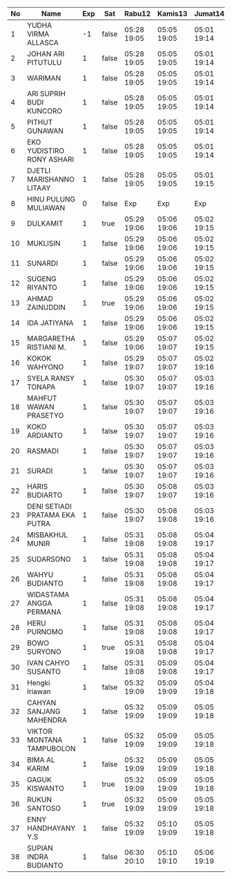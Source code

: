 | No | Name | Exp | Sat | Rabu12 | Kamis13 | Jumat14 | Sabtu15 | Senin17 | Selasa18 | Rabu19 | Kamis20 | Jumat21 | Sabtu22 | Senin24 | Selasa25 | Rabu26 | Kamis27 | Jumat28 | Sabtu29 | Senin31 |
|-----|-----|-----|-----|-----|-----|-----|-----|-----|-----|-----|-----|-----|-----|-----|-----|-----|-----|-----|-----|-----|
| 1 | YUDHA VIRMA ALLASCA | -1 | false | 05:28 19:05 | 05:05 19:05 | 05:01 19:14 | -- | 05:23 19:09 | 05:23 19:21 | 05:21 19:25 | 05:05 19:22 | 05:13 19:28 | -- | 05:18 19:10 | 05:05 19:20 | 05:23 19:10 | 05:19 19:18 | 05:05 19:24 | -- | 05:26 - |
| 2 | JOHAN ARI PITUTULU | 1 | false | 05:28 19:05 | 05:05 19:05 | 05:01 19:14 | -- | 05:23 19:09 | 05:23 19:21 | 05:21 19:25 | 05:05 19:22 | 05:13 19:28 | -- | 05:18 19:10 | 05:05 19:20 | 05:23 19:10 | 05:19 19:18 | 05:05 19:24 | -- | 05:26 - |
| 3 | WARIMAN | 1 | false | 05:28 19:05 | 05:05 19:05 | 05:01 19:14 | -- | 05:23 19:09 | 05:23 19:21 | 05:21 19:25 | 05:05 19:22 | 05:13 19:28 | -- | 05:18 19:10 | 05:05 19:20 | 05:23 19:10 | 05:19 19:18 | 05:05 19:24 | -- | 05:26 - |
| 4 | ARI SUPRIH BUDI KUNCORO | 1 | false | 05:28 19:05 | 05:05 19:05 | 05:01 19:14 | -- | 05:23 19:09 | 05:23 19:21 | 05:21 19:25 | 05:05 19:22 | 05:13 19:28 | -- | 05:18 19:10 | 05:05 19:20 | 05:23 19:10 | 05:19 19:18 | 05:05 19:24 | -- | 05:26 - |
| 5 | PITHUT GUNAWAN | 1 | false | 05:28 19:05 | 05:05 19:05 | 05:01 19:14 | -- | 05:23 19:09 | 05:23 19:21 | 05:21 19:25 | 05:05 19:22 | 05:13 19:28 | -- | 05:18 19:10 | 05:05 19:20 | 05:23 19:10 | 05:19 19:18 | 05:05 19:24 | -- | 05:26 - |
| 6 | EKO YUDISTIRO RONY ASHARI | 1 | false | 05:28 19:05 | 05:05 19:05 | 05:01 19:14 | -- | 05:23 19:09 | 05:23 19:21 | 05:21 19:25 | 05:05 19:22 | 05:13 19:28 | -- | 05:18 19:10 | 05:05 19:20 | 05:23 19:10 | 05:19 19:18 | 05:05 19:24 | -- | 05:26 - |
| 7 | DJETLI MARISHANNO LITAAY | 1 | false | 05:28 19:05 | 05:05 19:05 | 05:01 19:15 | -- | 05:23 19:09 | 05:23 19:21 | 05:21 19:25 | 05:05 19:23 | 05:13 19:28 | -- | 05:18 19:11 | 05:06 19:20 | 05:24 19:10 | 05:19 19:19 | 05:05 19:24 | -- | 05:26 - |
| 8 | HINU PULUNG MULIAWAN | 0 | false | Exp | Exp | Exp | Exp | Exp | Exp | Exp | Exp | Exp | Exp | Exp | Exp | Exp | Exp | Exp | Exp | Exp |
| 9 | DULKAMIT | 1 | true | 05:29 19:06 | 05:06 19:06 | 05:02 19:15 | 05:07 19:27 | 05:24 19:10 | 05:24 19:22 | 05:22 19:26 | 05:06 19:23 | 05:14 19:29 | 05:09 19:06 | 05:19 19:11 | 05:06 19:21 | 05:24 19:11 | 05:20 19:19 | 05:06 19:25 | 05:24 19:21 | 05:27 - |
| 10 | MUKLISIN | 1 | false | 05:29 19:06 | 05:06 19:06 | 05:02 19:15 | -- | 05:24 19:10 | 05:24 19:22 | 05:22 19:26 | 05:06 19:23 | 05:14 19:29 | -- | 05:19 19:11 | 05:06 19:21 | 05:24 19:11 | 05:20 19:19 | 05:06 19:25 | -- | 05:27 - |
| 11 | SUNARDI | 1 | false | 05:29 19:06 | 05:06 19:06 | 05:02 19:15 | -- | 05:24 19:10 | 05:24 19:22 | 05:22 19:26 | 05:06 19:23 | 05:14 19:29 | -- | 05:19 19:11 | 05:06 19:21 | 05:24 19:11 | 05:20 19:19 | 05:06 19:25 | -- | 05:27 - |
| 12 | SUGENG RIYANTO | 1 | false | 05:29 19:06 | 05:06 19:06 | 05:02 19:15 | -- | 05:24 19:10 | 05:24 19:22 | 05:22 19:26 | 05:06 19:23 | 05:14 19:29 | -- | 05:19 19:11 | 05:06 19:21 | 05:24 19:11 | 05:20 19:19 | 05:06 19:25 | -- | 05:27 - |
| 13 | AHMAD ZAINUDDIN | 1 | true | 05:29 19:06 | 05:06 19:06 | 05:02 19:15 | 05:07 19:27 | 05:24 19:10 | 05:24 19:22 | 05:22 19:26 | 05:06 19:23 | 05:14 19:29 | 05:09 19:06 | 05:19 19:11 | 05:06 19:21 | 05:24 19:11 | 05:20 19:19 | 05:06 19:25 | 05:24 19:21 | 05:27 - |
| 14 | IDA JATIYANA | 1 | false | 05:29 19:06 | 05:06 19:06 | 05:02 19:15 | -- | 05:24 19:10 | 05:24 19:22 | 05:22 19:26 | 05:06 19:23 | 05:14 19:29 | -- | 05:19 19:11 | 05:06 19:21 | 05:24 19:11 | 05:20 19:20 | 05:06 19:25 | -- | 05:27 - |
| 15 | MARGARETHA RISTIANI M. | 1 | false | 05:29 19:06 | 05:07 19:07 | 05:02 19:15 | -- | 05:24 19:10 | 05:24 19:22 | 05:22 19:26 | 05:06 19:24 | 05:14 19:29 | -- | 05:19 19:12 | 05:06 19:21 | 05:24 19:11 | 05:20 19:20 | 05:07 19:25 | -- | 05:27 - |
| 16 | KOKOK WAHYONO | 1 | false | 05:29 19:07 | 05:07 19:07 | 05:02 19:16 | -- | 05:25 19:10 | 05:24 19:22 | 05:22 19:26 | 05:07 19:24 | 05:14 19:29 | -- | 05:19 19:12 | 05:07 19:22 | 05:25 19:11 | 05:20 19:20 | 05:07 19:25 | -- | 05:27 - |
| 17 | SYELA RANSY TONAPA | 1 | false | 05:30 19:07 | 05:07 19:07 | 05:03 19:16 | -- | 05:25 19:11 | 05:25 19:23 | 05:23 19:27 | 05:07 19:24 | 05:15 19:30 | -- | 05:20 19:12 | 05:07 19:22 | 05:25 19:12 | 05:21 19:20 | 05:07 19:26 | -- | 05:28 - |
| 18 | MAHFUT WAWAN PRASETYO | 1 | false | 05:30 19:07 | 05:07 19:07 | 05:03 19:16 | -- | 05:25 19:11 | 05:25 19:23 | 05:23 19:27 | 05:07 19:24 | 05:15 19:30 | -- | 05:20 19:12 | 05:07 19:22 | 05:25 19:12 | 05:21 19:20 | 05:07 19:26 | -- | 05:28 - |
| 19 | KOKO ARDIANTO | 1 | false | 05:30 19:07 | 05:07 19:07 | 05:03 19:16 | -- | 05:25 19:11 | 05:25 19:23 | 05:23 19:27 | 05:07 19:24 | 05:15 19:30 | -- | 05:20 19:12 | 05:07 19:22 | 05:25 19:12 | 05:21 19:20 | 05:07 19:26 | -- | 05:28 - |
| 20 | RASMADI | 1 | false | 05:30 19:07 | 05:07 19:07 | 05:03 19:16 | -- | 05:25 19:11 | 05:25 19:23 | 05:23 19:27 | 05:07 19:24 | 05:15 19:30 | -- | 05:20 19:12 | 05:07 19:22 | 05:25 19:12 | 05:21 19:20 | 05:07 19:26 | -- | 05:28 - |
| 21 | SURADI | 1 | false | 05:30 19:07 | 05:07 19:07 | 05:03 19:16 | -- | 05:25 19:11 | 05:25 19:23 | 05:23 19:27 | 05:07 19:24 | 05:15 19:30 | -- | 05:20 19:12 | 05:07 19:22 | 05:25 19:12 | 05:21 19:21 | 05:07 19:26 | -- | 05:28 - |
| 22 | HARIS BUDIARTO | 1 | false | 05:30 19:07 | 05:08 19:07 | 05:03 19:16 | -- | 05:25 19:11 | 05:25 19:23 | 05:23 19:27 | 05:07 19:24 | 05:15 19:30 | -- | 05:20 19:13 | 05:07 19:22 | 05:25 19:12 | 05:21 19:21 | 05:08 19:26 | -- | 05:28 - |
| 23 | DENI SETIADI PRATAMA EKA PUTRA | 1 | false | 05:30 19:07 | 05:08 19:08 | 05:03 19:16 | -- | 05:25 19:11 | 05:25 19:23 | 05:23 19:28 | 05:07 19:25 | 05:15 19:30 | -- | 05:20 19:13 | 05:07 19:22 | 05:26 19:12 | 05:21 19:21 | 05:08 19:26 | -- | 05:28 - |
| 24 | MISBAKHUL MUNIR | 1 | false | 05:31 19:08 | 05:08 19:08 | 05:04 19:17 | -- | 05:26 19:12 | 05:26 19:24 | 05:24 19:28 | 05:08 19:25 | 05:16 19:31 | -- | 05:21 19:13 | 05:08 19:23 | 05:26 19:13 | 05:22 19:21 | 05:08 19:27 | -- | 05:29 - |
| 25 | SUDARSONO | 1 | false | 05:31 19:08 | 05:08 19:08 | 05:04 19:17 | -- | 05:26 19:12 | 05:26 19:24 | 05:24 19:28 | 05:08 19:25 | 05:16 19:31 | -- | 05:21 19:13 | 05:08 19:23 | 05:26 19:13 | 05:22 19:21 | 05:08 19:27 | -- | 05:29 - |
| 26 | WAHYU BUDIANTO | 1 | false | 05:31 19:08 | 05:08 19:08 | 05:04 19:17 | -- | 05:26 19:12 | 05:26 19:24 | 05:24 19:28 | 05:08 19:25 | 05:16 19:31 | -- | 05:21 19:13 | 05:08 19:23 | 05:26 19:13 | 05:22 19:21 | 05:08 19:27 | -- | 05:29 - |
| 27 | WIDASTAMA ANGGA PERMANA | 1 | false | 05:31 19:08 | 05:08 19:08 | 05:04 19:17 | -- | 05:26 19:12 | 05:26 19:24 | 05:24 19:28 | 05:08 19:25 | 05:16 19:31 | -- | 05:21 19:13 | 05:08 19:23 | 05:26 19:13 | 05:22 19:22 | 05:08 19:27 | -- | 05:29 - |
| 28 | HERU PURNOMO | 1 | false | 05:31 19:08 | 05:08 19:08 | 05:04 19:17 | -- | 05:26 19:12 | 05:26 19:24 | 05:24 19:28 | 05:08 19:25 | 05:16 19:31 | -- | 05:21 19:13 | 05:08 19:23 | 05:26 19:13 | 05:22 19:22 | 05:08 19:27 | -- | 05:29 - |
| 29 | BOWO SURYONO | 1 | true | 05:31 19:08 | 05:08 19:08 | 05:04 19:17 | 05:07 19:27 | 05:26 19:12 | 05:26 19:24 | 05:24 19:28 | 05:08 19:25 | 05:16 19:31 | 05:09 19:06 | 05:21 19:13 | 05:08 19:23 | 05:26 19:13 | 05:22 19:22 | 05:09 19:27 | 05:24 19:21 | 05:29 - |
| 30 | IVAN CAHYO SUSANTO | 1 | false | 05:31 19:08 | 05:09 19:08 | 05:04 19:17 | -- | 05:26 19:12 | 05:26 19:24 | 05:24 19:28 | 05:08 19:26 | 05:16 19:31 | -- | 05:21 19:14 | 05:08 19:23 | 05:26 19:13 | 05:22 19:22 | 05:09 19:27 | -- | 05:29 - |
| 31 | Hengki Iriawan | 1 | false | 05:32 19:09 | 05:09 19:09 | 05:04 19:18 | -- | 05:27 19:12 | 05:26 19:24 | 05:24 19:29 | 05:09 19:26 | 05:16 19:31 | -- | 05:21 19:14 | 05:09 19:24 | 05:27 19:13 | 05:23 19:22 | 05:09 19:27 | -- | 05:29 - |
| 32 | CAHYAN SANJANG MAHENDRA | 1 | false | 05:32 19:09 | 05:09 19:09 | 05:05 19:18 | -- | 05:27 19:13 | 05:27 19:25 | 05:25 19:29 | 05:09 19:26 | 05:17 19:32 | -- | 05:22 19:14 | 05:09 19:24 | 05:27 19:14 | 05:23 19:22 | 05:09 19:28 | -- | 05:30 - |
| 33 | VIKTOR MONTANA TAMPUBOLON | 1 | false | 05:32 19:09 | 05:09 19:09 | 05:05 19:18 | -- | 05:27 19:13 | 05:27 19:25 | 05:25 19:29 | 05:09 19:26 | 05:17 19:32 | -- | 05:22 19:14 | 05:09 19:24 | 05:27 19:14 | 05:23 19:22 | 05:09 19:28 | -- | 05:30 - |
| 34 | BIMA AL KARIM | 1 | false | 05:32 19:09 | 05:09 19:09 | 05:05 19:18 | -- | 05:27 19:13 | 05:27 19:25 | 05:25 19:29 | 05:09 19:26 | 05:17 19:32 | -- | 05:22 19:14 | 05:09 19:24 | 05:27 19:14 | 05:23 19:23 | 05:09 19:28 | -- | 05:30 - |
| 35 | GAGUK KISWANTO | 1 | true | 05:32 19:09 | 05:09 19:09 | 05:05 19:18 | 05:07 19:27 | 05:27 19:13 | 05:27 19:25 | 05:25 19:29 | 05:09 19:26 | 05:17 19:32 | 05:09 19:06 | 05:22 19:14 | 05:09 19:24 | 05:27 19:14 | 05:23 19:23 | 05:09 19:28 | 05:24 19:21 | 05:30 - |
| 36 | RUKUN SANTOSO | 1 | true | 05:32 19:09 | 05:09 19:09 | 05:05 19:18 | 05:07 19:27 | 05:27 19:13 | 05:27 19:25 | 05:25 19:29 | 05:09 19:26 | 05:17 19:32 | 05:09 19:06 | 05:22 19:14 | 05:09 19:24 | 05:27 19:14 | 05:23 19:23 | 05:10 19:28 | 05:24 19:21 | 05:30 - |
| 37 | ENNY HANDHAYANY Y.S | 1 | false | 05:32 19:09 | 05:10 19:09 | 05:05 19:18 | -- | 05:27 19:13 | 05:27 19:25 | 05:25 19:29 | 05:09 19:27 | 05:17 19:32 | -- | 05:22 19:15 | 05:09 19:24 | 05:27 19:14 | 05:23 19:23 | 05:10 19:28 | -- | 05:30 - |
| 38 | SUPIAN INDRA BUDIANTO | 1 | false | 06:30 20:10 | 05:10 19:10 | 05:06 19:19 | -- | 05:27 19:13 | 05:27 19:25 | 05:25 19:30 | 05:09 19:27 | 05:17 19:32 | -- | 05:22 19:15 | 05:09 19:25 | 05:28 19:14 | 05:23 19:23 | 05:10 19:28 | -- | 05:30 - |

